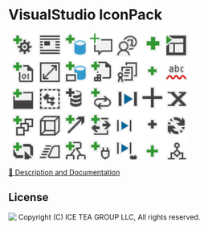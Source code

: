 VisualStudio IconPack
====

<img src="../Support/Images/VisualStudioIcons.png" width="358" height="252">

[📙 Description and Documentation](https://docs.wisej.com/extensions/icon-packs/visualstudioicons-iconpack)

License
-------
<img src="http://iceteagroup.com/wp-content/uploads/2017/01/Square-64x64-trasp.png" height="20" align="top"> Copyright (C) ICE TEA GROUP LLC, All rights reserved.
